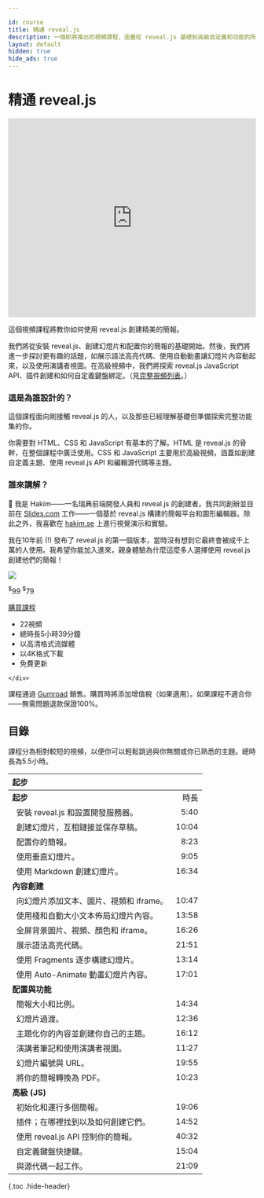 ```yaml
---

id: course
title: 精通 reveal.js
description: 一個即將推出的視頻課程，涵蓋從 reveal.js 基礎到高級自定義和功能的所有內容。
layout: default
hidden: true
hide_ads: true
---
```


# 精通 reveal.js

<iframe width="100%" height="405" src="https://www.youtube.com/embed/6-uWaBcqguc?color=white&controls=1&modestbranding=1&rel=0" frameborder="0" allow="accelerometer; autoplay; clipboard-write; encrypted-media; gyroscope; picture-in-picture" allowfullscreen></iframe>

這個視頻課程將教你如何使用 reveal.js 創建精美的簡報。

我們將從安裝 reveal.js、創建幻燈片和配置你的簡報的基礎開始。然後，我們將進一步探討更有趣的話題，如展示語法高亮代碼、使用自動動畫讓幻燈片內容動起來，以及使用演講者視圖。在高級視頻中，我們將探索 reveal.js JavaScript API、插件創建和如何自定義鍵盤綁定。（見[完整視頻列表](#table-of-contents)。）

### 這是為誰設計的？
這個課程面向剛接觸 reveal.js 的人，以及那些已經理解基礎但準備探索完整功能集的你。

你需要對 HTML、CSS 和 JavaScript 有基本的了解。HTML 是 reveal.js 的骨幹，在整個課程中廣泛使用。CSS 和 JavaScript 主要用於高級視頻，涵蓋如創建自定義主題、使用 reveal.js API 和編輯源代碼等主題。

### 誰來講解？
👋 我是 Hakim——一名瑞典前端開發人員和 reveal.js 的創建者。我共同創辦並目前在 [Slides.com](https://slides.com) 工作——一個基於 reveal.js 構建的簡報平台和圖形編輯器。除此之外，我喜歡在 [hakim.se](https://hakim.se) 上進行視覺演示和實驗。

我在10年前 (!) 發布了 reveal.js 的第一個版本，當時沒有想到它最終會被成千上萬的人使用。我希望你能加入進來，親身體驗為什麼這麼多人選擇使用 reveal.js 創建他們的簡報！

<div class="buy-course">
	<div class="buy-course-thumb">
		<img src="/images/docs/mastering.svg">
	</div>
	<div class="buy-course-action">
		<p class="buy-course-price">
			<span class="old-price"><sup>$</sup>99</span>
			<span><sup>$</sup>79</span>
		</p>
		<a class="gumroad-button" href="https://gum.co/reveal-js/v0sz80d?wanted=true" target="_blank" data-gumroad-single-product="true">購買課程</a>
	</div>
	<div class="buy-course-data">
		<ul>
			<li>22視頻</li>
			<li>總時長5小時39分鐘</li>
			<li>以高清格式流媒體</li>
			<li>以4K格式下載</li>
			<li>免費更新</li>
		</ul>


	</div>
</div>
<script src="https://gumroad.com/js/gumroad.js"></script>

課程通過 [Gumroad](https://gumroad.com/) 銷售。購買時將添加增值稅（如果適用）。如果課程不適合你——無需問題退款保證100%。

## 目錄
課程分為相對較短的視頻，以便你可以輕鬆跳過與你無關或你已熟悉的主題。總時長為5.5小時。

| 起步             | <!-- -->  |
| :-                | -:        |
| **起步** | 時長  |
| &nbsp; 安裝 reveal.js 和設置開發服務器。 | 5:40
| &nbsp; 創建幻燈片，互相鏈接並保存草稿。 | 10:04
| &nbsp; 配置你的簡報。 | 8:23
| &nbsp; 使用垂直幻燈片。 | 9:05
| &nbsp; 使用 Markdown 創建幻燈片。 | 16:34
| **內容創建**  |
| &nbsp; 向幻燈片添加文本、圖片、視頻和 iframe。 | 10:47
| &nbsp; 使用棧和自動大小文本佈局幻燈片內容。 | 13:58
| &nbsp; 全屏背景圖片、視頻、顏色和 iframe。 | 16:26
| &nbsp; 展示語法高亮代碼。 | 21:51
| &nbsp; 使用 Fragments 逐步構建幻燈片。 | 13:14
| &nbsp; 使用 Auto-Animate 動畫幻燈片內容。 | 17:01
| **配置與功能**  |
| &nbsp; 簡報大小和比例。 | 14:34
| &nbsp; 幻燈片過渡。 | 12:36
| &nbsp; 主題化你的內容並創建你自己的主題。 | 16:12
| &nbsp; 演講者筆記和使用演講者視圖。 | 11:27
| &nbsp; 幻燈片編號與 URL。 | 19:55
| &nbsp; 將你的簡報轉換為 PDF。 | 10:23
| **高級 (JS)** |
| &nbsp; 初始化和運行多個簡報。 | 19:06
| &nbsp; 插件；在哪裡找到以及如何創建它們。 | 14:52
| &nbsp; 使用 reveal.js API 控制你的簡報。 | 40:32
| &nbsp; 自定義鍵盤快捷鍵。 | 15:04
| &nbsp; 與源代碼一起工作。 | 21:09
{.toc .hide-header}